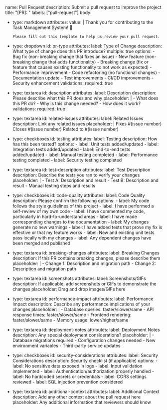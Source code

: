 name: Pull Request
description: Submit a pull request to improve the project
title: "[PR]: "
labels: ["pull-request"]
body:
  - type: markdown
    attributes:
      value: |
        Thank you for contributing to the Task Management System! 🎉
        
        Please fill out this template to help us review your pull request.

  - type: dropdown
    id: pr-type
    attributes:
      label: Type of Change
      description: What type of change does this PR introduce?
      multiple: true
      options:
        - Bug fix (non-breaking change that fixes an issue)
        - New feature (non-breaking change that adds functionality)
        - Breaking change (fix or feature that causes existing functionality to not work as expected)
        - Performance improvement
        - Code refactoring (no functional changes)
        - Documentation update
        - Test improvements
        - CI/CD improvements
        - Security enhancement
    validations:
      required: true

  - type: textarea
    id: description
    attributes:
      label: Description
      description: Please describe what this PR does and why
      placeholder: |
        - What does this PR do?
        - Why is this change needed?
        - How does it work?
    validations:
      required: true

  - type: textarea
    id: related-issues
    attributes:
      label: Related Issues
      description: Link any related issues
      placeholder: |
        Fixes #(issue number)
        Closes #(issue number)
        Related to #(issue number)

  - type: checkboxes
    id: testing
    attributes:
      label: Testing
      description: How has this been tested?
      options:
        - label: Unit tests added/updated
        - label: Integration tests added/updated
        - label: End-to-end tests added/updated
        - label: Manual testing completed
        - label: Performance testing completed
        - label: Security testing completed

  - type: textarea
    id: test-description
    attributes:
      label: Test Description
      description: Describe the tests you ran to verify your changes
      placeholder: |
        - Test A: Description and result
        - Test B: Description and result
        - Manual testing steps and results

  - type: checkboxes
    id: code-quality
    attributes:
      label: Code Quality
      description: Please confirm the following
      options:
        - label: My code follows the style guidelines of this project
        - label: I have performed a self-review of my own code
        - label: I have commented my code, particularly in hard-to-understand areas
        - label: I have made corresponding changes to the documentation
        - label: My changes generate no new warnings
        - label: I have added tests that prove my fix is effective or that my feature works
        - label: New and existing unit tests pass locally with my changes
        - label: Any dependent changes have been merged and published

  - type: textarea
    id: breaking-changes
    attributes:
      label: Breaking Changes
      description: If this PR contains breaking changes, please describe them
      placeholder: |
        - Change 1: Description and migration path
        - Change 2: Description and migration path

  - type: textarea
    id: screenshots
    attributes:
      label: Screenshots/GIFs
      description: If applicable, add screenshots or GIFs to demonstrate the changes
      placeholder: Drag and drop images/GIFs here

  - type: textarea
    id: performance-impact
    attributes:
      label: Performance Impact
      description: Describe any performance implications of your changes
      placeholder: |
        - Database queries: faster/slower/same
        - API response times: faster/slower/same
        - Frontend rendering: faster/slower/same
        - Memory usage: lower/higher/same

  - type: textarea
    id: deployment-notes
    attributes:
      label: Deployment Notes
      description: Any special deployment considerations?
      placeholder: |
        - Database migrations required
        - Configuration changes needed
        - New environment variables
        - Third-party service updates

  - type: checkboxes
    id: security-considerations
    attributes:
      label: Security Considerations
      description: Security checklist (if applicable)
      options:
        - label: No sensitive data exposed in logs
        - label: Input validation implemented
        - label: Authentication/authorization properly handled
        - label: No hardcoded secrets or credentials
        - label: CORS settings reviewed
        - label: SQL injection prevention considered

  - type: textarea
    id: additional-context
    attributes:
      label: Additional Context
      description: Add any other context about the pull request here
      placeholder: Any additional information that reviewers should know
